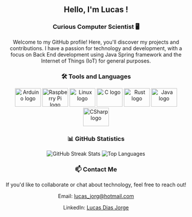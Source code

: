 <h2 align="center">Hello, I'm Lucas !</h2>
<h3 align="center">Curious Computer Scientist 🖥️ </h3>
<p align="center">Welcome to my GitHub profile! Here, you'll discover my projects and contributions. I have a passion for technology and development, with a focus on Back End development using Java Spring framework and the Internet of Things (IoT) for general purposes.</p>

<h3 align="center">🛠️ Tools and Languages</h3>
<div align="center">
  <img src="https://cdn.jsdelivr.net/gh/devicons/devicon/icons/arduino/arduino-original.svg" height="50" width="70" alt="Arduino logo" />
  <img src="https://cdn.jsdelivr.net/gh/devicons/devicon/icons/raspberrypi/raspberrypi-original.svg" height="50" width="70" alt="Raspberry Pi logo" />
  <img src="https://cdn.jsdelivr.net/gh/devicons/devicon/icons/linux/linux-original.svg" height="50" width="70" alt="Linux logo" />
  <img src="https://cdn.jsdelivr.net/gh/devicons/devicon/icons/c/c-original.svg" height="50" width="70" alt="C logo" />
  <img src="https://cdn.jsdelivr.net/gh/devicons/devicon/icons/rust/rust-original.svg" height="50" width="70" alt="Rust logo" />
  <img src="https://cdn.jsdelivr.net/gh/devicons/devicon/icons/java/java-original.svg" height="50" width="70" alt="Java logo" />
  <img src="https://cdn.jsdelivr.net/gh/devicons/devicon@latest/icons/csharp/csharp-original.svg" height="50" width="70" alt="CSharp logo" />
</div>

<h3 align="center">📊 GitHub Statistics</h3>
<div align="center">
  <img src="http://github-readme-streak-stats.herokuapp.com?user=LucasDiasJorge&theme=dark&hide_border=true&date_format=M%20j%5B%2C%20Y%5D" alt="GitHub Streak Stats" />
    <img src="https://github-readme-stats.vercel.app/api/top-langs/?username=LucasDiasJorge&theme=dark&hide_border=true&include_all_commits=true&count_private=true&layout=compact" alt="Top Languages" />
</div>

<h3 align="center">📫 Contact Me</h3>
<div align="center">
  <p>If you'd like to collaborate or chat about technology, feel free to reach out!</p>
  <p>Email: <a href="mailto:lucas_jorg@hotmail.com">lucas_jorg@hotmail.com</a></p>
  <p>LinkedIn: <a href="https://www.linkedin.com/in/lucasdiasjorge">Lucas Dias Jorge</a></p>
</div>
